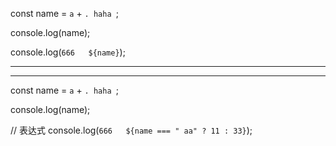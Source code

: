 const name = `a` + `. haha `;


console.log(name);





console.log(`666   ${name}`);


<hr>

<hr>

const name = `a` + `. haha `;


console.log(name);




// 表达式
console.log(`666   ${name === " aa" ? 11 : 33}`);

